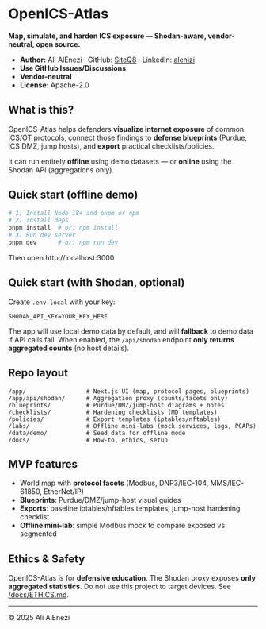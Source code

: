# OpenICS-Atlas

**Map, simulate, and harden ICS exposure — Shodan-aware, vendor-neutral, open source.**

- **Author:** Ali AlEnezi · GitHub: [SiteQ8](https://github.com/SiteQ8) · LinkedIn: [alenizi](https://www.linkedin.com/in/alenizi/)
- **Use GitHub Issues/Discussions**
- **Vendor-neutral**
- **License:** Apache-2.0

## What is this?
OpenICS-Atlas helps defenders **visualize internet exposure** of common ICS/OT protocols, connect those findings to **defense blueprints** (Purdue, ICS DMZ, jump hosts), and **export** practical checklists/policies.

It can run entirely **offline** using demo datasets — or **online** using the Shodan API (aggregations only).

## Quick start (offline demo)
```bash
# 1) Install Node 18+ and pnpm or npm
# 2) Install deps
pnpm install  # or: npm install
# 3) Run dev server
pnpm dev      # or: npm run dev
```

Then open http://localhost:3000

## Quick start (with Shodan, optional)
Create `.env.local` with your key:
```
SHODAN_API_KEY=YOUR_KEY_HERE
```

The app will use local demo data by default, and will **fallback** to demo data if API calls fail. When enabled, the `/api/shodan` endpoint **only returns aggregated counts** (no host details).

## Repo layout
```
/app/                 # Next.js UI (map, protocol pages, blueprints)
/app/api/shodan/      # Aggregation proxy (counts/facets only)
/blueprints/          # Purdue/DMZ/jump-host diagrams + notes
/checklists/          # Hardening checklists (MD templates)
/policies/            # Export templates (iptables/nftables)
/labs/                # Offline mini-labs (mock services, logs, PCAPs)
/data/demo/           # Seed data for offline mode
/docs/                # How-to, ethics, setup
```

## MVP features
- World map with **protocol facets** (Modbus, DNP3/IEC-104, MMS/IEC-61850, EtherNet/IP)
- **Blueprints**: Purdue/DMZ/jump-host visual guides
- **Exports**: baseline iptables/nftables templates; jump-host hardening checklist
- **Offline mini-lab**: simple Modbus mock to compare exposed vs segmented

## Ethics & Safety
OpenICS-Atlas is for **defensive education**. The Shodan proxy exposes **only aggregated statistics**. Do not use this project to target devices. See [/docs/ETHICS.md](./docs/ETHICS.md).

---

© 2025 Ali AlEnezi
